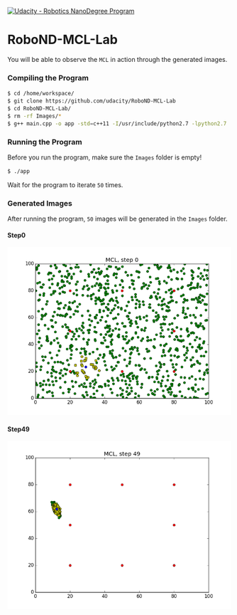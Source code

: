 [![Udacity - Robotics NanoDegree Program](https://s3-us-west-1.amazonaws.com/udacity-robotics/Extra+Images/RoboND_flag.png)](https://www.udacity.com/robotics)

# RoboND-MCL-Lab
You will be able to observe the `MCL` in action through the generated images. 

### Compiling the Program
```sh
$ cd /home/workspace/
$ git clone https://github.com/udacity/RoboND-MCL-Lab
$ cd RoboND-MCL-Lab/
$ rm -rf Images/*
$ g++ main.cpp -o app -std=c++11 -I/usr/include/python2.7 -lpython2.7
```

### Running the Program
Before you run the program, make sure the `Images` folder is empty!
```sh
$ ./app
```
Wait for the program to iterate `50` times.

### Generated Images
After running the program, `50` images will be generated in the `Images` folder.
#### Step0
![alt text](Images/Step0.png)
#### Step49
![alt text](Images/Step49.png)

